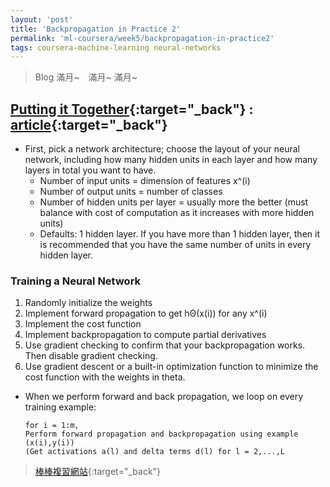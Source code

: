 ```yaml
---
layout: 'post'
title: 'Backpropagation in Practice 2'
permalink: 'ml-coursera/week5/backpropagation-in-practice2'
tags: coursera-machine-learning neural-networks
---
```


> Blog 滿月~　滿月~ 滿月~

## [Putting it Together](https://www.coursera.org/learn/machine-learning/lecture/Wh6s3/putting-it-together){:target="_back"} : [article](https://www.coursera.org/learn/machine-learning/supplement/Uskwd/putting-it-together){:target="_back"}

- First, pick a network architecture; choose the layout of your neural network, including how many hidden units in each layer and how many layers in total you want to have.
   - Number of input units = dimension of features x^(i)
   - Number of output units = number of classes
   - Number of hidden units per layer = usually more the better (must balance with cost of computation as it increases with more hidden units)
   - Defaults: 1 hidden layer. If you have more than 1 hidden layer, then it is recommended that you have the same number of units in every hidden layer.

### Training a Neural Network
   1. Randomly initialize the weights
   2. Implement forward propagation to get hΘ(x(i)) for any x^(i)
   3. Implement the cost function
   4. Implement backpropagation to compute partial derivatives
   5. Use gradient checking to confirm that your backpropagation works. Then disable gradient checking.
   6. Use gradient descent or a built-in optimization function to minimize the cost function with the weights in theta.

- When we perform forward and back propagation, we loop on every training example:

   ~~~
   for i = 1:m,
   Perform forward propagation and backpropagation using example (x(i),y(i))
   (Get activations a(l) and delta terms d(l) for l = 2,...,L
   ~~~

> [棒棒複習網站](https://www.cnblogs.com/wft1990/p/4448518.html){:target="_back"}
